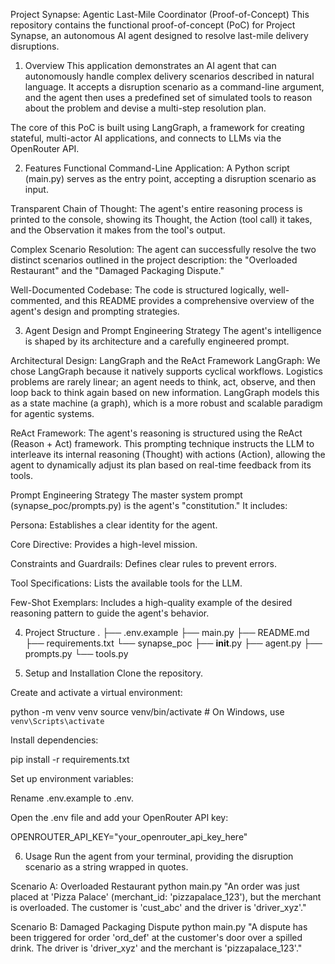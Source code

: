 Project Synapse: Agentic Last-Mile Coordinator (Proof-of-Concept)
This repository contains the functional proof-of-concept (PoC) for Project Synapse, an autonomous AI agent designed to resolve last-mile delivery disruptions.

1. Overview
This application demonstrates an AI agent that can autonomously handle complex delivery scenarios described in natural language. It accepts a disruption scenario as a command-line argument, and the agent then uses a predefined set of simulated tools to reason about the problem and devise a multi-step resolution plan.

The core of this PoC is built using LangGraph, a framework for creating stateful, multi-actor AI applications, and connects to LLMs via the OpenRouter API.

2. Features
Functional Command-Line Application: A Python script (main.py) serves as the entry point, accepting a disruption scenario as input.

Transparent Chain of Thought: The agent's entire reasoning process is printed to the console, showing its Thought, the Action (tool call) it takes, and the Observation it makes from the tool's output.

Complex Scenario Resolution: The agent can successfully resolve the two distinct scenarios outlined in the project description: the "Overloaded Restaurant" and the "Damaged Packaging Dispute."

Well-Documented Codebase: The code is structured logically, well-commented, and this README provides a comprehensive overview of the agent's design and prompting strategies.

3. Agent Design and Prompt Engineering Strategy
The agent's intelligence is shaped by its architecture and a carefully engineered prompt.

Architectural Design: LangGraph and the ReAct Framework
LangGraph: We chose LangGraph because it natively supports cyclical workflows. Logistics problems are rarely linear; an agent needs to think, act, observe, and then loop back to think again based on new information. LangGraph models this as a state machine (a graph), which is a more robust and scalable paradigm for agentic systems.

ReAct Framework: The agent's reasoning is structured using the ReAct (Reason + Act) framework. This prompting technique instructs the LLM to interleave its internal reasoning (Thought) with actions (Action), allowing the agent to dynamically adjust its plan based on real-time feedback from its tools.

Prompt Engineering Strategy
The master system prompt (synapse_poc/prompts.py) is the agent's "constitution." It includes:

Persona: Establishes a clear identity for the agent.

Core Directive: Provides a high-level mission.

Constraints and Guardrails: Defines clear rules to prevent errors.

Tool Specifications: Lists the available tools for the LLM.

Few-Shot Exemplars: Includes a high-quality example of the desired reasoning pattern to guide the agent's behavior.

4. Project Structure
.
├── .env.example
├── main.py
├── README.md
├── requirements.txt
└── synapse_poc
    ├── __init__.py
    ├── agent.py
    ├── prompts.py
    └── tools.py

5. Setup and Installation
Clone the repository.

Create and activate a virtual environment:

python -m venv venv
source venv/bin/activate  # On Windows, use `venv\Scripts\activate`

Install dependencies:

pip install -r requirements.txt

Set up environment variables:

Rename .env.example to .env.

Open the .env file and add your OpenRouter API key:

OPENROUTER_API_KEY="your_openrouter_api_key_here"

6. Usage
Run the agent from your terminal, providing the disruption scenario as a string wrapped in quotes.

Scenario A: Overloaded Restaurant
python main.py "An order was just placed at 'Pizza Palace' (merchant_id: 'pizzapalace_123'), but the merchant is overloaded. The customer is 'cust_abc' and the driver is 'driver_xyz'."

Scenario B: Damaged Packaging Dispute
python main.py "A dispute has been triggered for order 'ord_def' at the customer's door over a spilled drink. The driver is 'driver_xyz' and the merchant is 'pizzapalace_123'."
